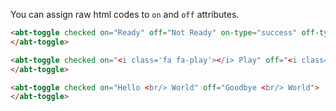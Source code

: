 
You can assign raw html codes to ```on``` and ```off``` attributes.

```html
<abt-toggle checked on="Ready" off="Not Ready" on-type="success" off-type="danger">
</abt-toggle>

<abt-toggle checked on="<i class='fa fa-play'></i> Play" off="<i class='fa fa-pause'></i> Pause">
</abt-toggle>

<abt-toggle checked on="Hello <br/> World" off="Goodbye <br/> World">
</abt-toggle>
```
